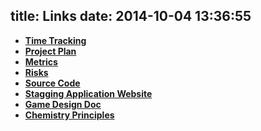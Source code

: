 title: Links
date: 2014-10-04 13:36:55
---
* **[Time Tracking](https://docs.google.com/a/g.rit.edu/spreadsheets/d/1ZAQnktmuYOjqUYjVo4l3Vl5FngqySTNSUkZLJL2d8d4/edit#gid=)**
* **[Project Plan](https://docs.google.com/a/g.rit.edu/document/d/1RLGC7sNiBztjUf40Dp9yfh6DJEmHKBCJ-jp9bPNUg1A/edit?usp=sharing)**
* **[Metrics](https://docs.google.com/a/g.rit.edu/spreadsheets/d/1tTnwyEhQCh5uazb9zCzpV0vNaYZJacYi47oOnkDUgv0/edit?usp=sharing)**
* **[Risks](https://docs.google.com/a/g.rit.edu/spreadsheets/d/1Ct4ggxLZtg8AcR5QtwnkE26UyNElbfGBfZOQm1G7x08/edit?usp=sharing)**
* **[Source Code](https://github.com/themolecularmoose)**
* **[Stagging Application Website](http://obscure-temple-1449.herokuapp.com/)**
* **[Game Design Doc](https://docs.google.com/a/g.rit.edu/document/d/1hFg3f_rudRAepsvTqak2ZgtY-aPpSqqjpCFRA4lGmME/edit?usp=sharing)**
* **[Chemistry Principles](https://docs.google.com/document/d/1OHqx-rApqLf4-mAsulKTlWywporkallYrwQ8aJ6XtVo/edit?usp=sharing)**
